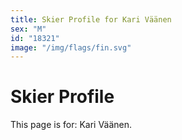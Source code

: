 ```yaml
---
title: Skier Profile for Kari Väänen
sex: "M"
id: "18321"
image: "/img/flags/fin.svg" 
---
```


# Skier Profile

This page is for: Kari Väänen.
    